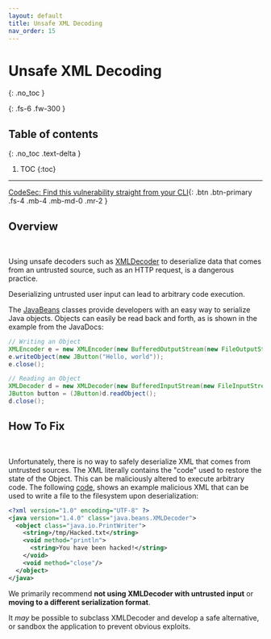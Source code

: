 ```yaml
---
layout: default
title: Unsafe XML Decoding
nav_order: 15
---
```


# Unsafe XML Decoding
{: .no_toc }

{: .fs-6 .fw-300 }

## Table of contents
{: .no_toc .text-delta }

1. TOC
{:toc}

---
[CodeSec: Find this vulnerability straight from your CLI](https://www.contrastsecurity.com/developer/codesec/){: .btn .btn-primary .fs-4 .mb-4 .mb-md-0 .mr-2 }

## Overview 
<br/> 

Using unsafe decoders such as [XMLDecoder](https://docs.oracle.com/javase/7/docs/api/index.html?java/beans/XMLDecoder.html) to deserialize data that comes from an untrusted source, such as an HTTP request, is a dangerous practice. 

Deserializing untrusted user input can lead to arbitrary code execution.


The [JavaBeans](http://docs.oracle.com/javase/7/docs/api/index.html?java/beans/XMLEncoder.html) classes provide developers with an easy way to serialize Java objects. Objects can easily be read back and forth, as is shown in the example from the JavaDocs: 

```java
// Writing an Object
XMLEncoder e = new XMLEncoder(new BufferedOutputStream(new FileOutputStream("Test.xml")));
e.writeObject(new JButton("Hello, world"));
e.close();

// Reading an Object
XMLDecoder d = new XMLDecoder(new BufferedInputStream(new FileInputStream("Test.xml")));
JButton button = (JButton)d.readObject();
d.close();
```

## How To Fix 
<br/> 

Unfortunately, there is no way to safely deserialize XML that comes from untrusted sources. The XML literally contains the "code" used to restore the state of the Object. This can be maliciously altered to execute arbitrary code. The following [code](https://stackoverflow.com/questions/14307442/is-it-safe-to-use-xmldecoder-to-read-document-files), shows an example malicious XML that can be used to write a file to the filesystem upon deserialization:

```xml
<?xml version="1.0" encoding="UTF-8" ?>
<java version="1.4.0" class="java.beans.XMLDecoder">
  <object class="java.io.PrintWriter">
    <string>/tmp/Hacked.txt</string>
    <void method="println">
      <string>You have been hacked!</string>
    </void>
    <void method="close"/>
  </object>
</java>
``` 

We primarily recommend **not using XMLDecoder with untrusted input** or **moving to a different serialization format**.
	
It _may_ be possible to subclass XMLDecoder and develop a safe alternative, or sandbox the application to prevent obvious exploits. 

